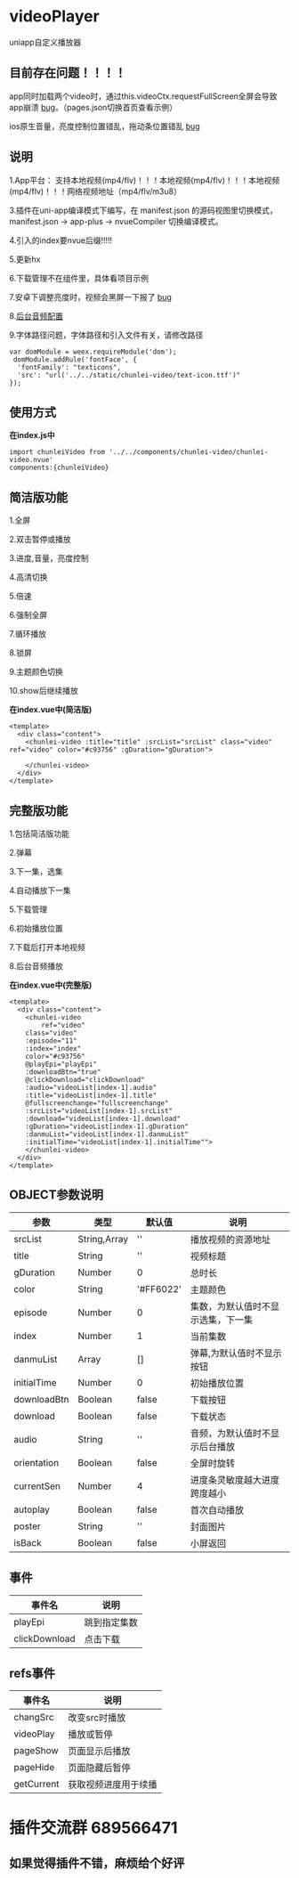 # videoPlayer
uniapp自定义播放器

## 目前存在问题！！！！

app同时加载两个video时，通过this.videoCtx.requestFullScreen全屏会导致app崩溃 [bug](https://ask.dcloud.net.cn/question/82635)。（pages.json切换首页查看示例）

ios原生音量，亮度控制位置错乱，拖动条位置错乱  [bug](https://ask.dcloud.net.cn/question/86341)

## 说明

1.App平台： 支持本地视频(mp4/flv)！！！本地视频(mp4/flv)！！！本地视频(mp4/flv)！！！网络视频地址（mp4/flv/m3u8）

3.插件在uni-app编译模式下编写，在 manifest.json 的源码视图里切换模式， manifest.json -> app-plus -> nvueCompiler 切换编译模式。

4.引入的index要nvue后缀!!!!!

5.更新hx

6.下载管理不在组件里，具体看项目示例

7.安卓下调整亮度时，视频会黑屏一下报了 [bug](https://ask.dcloud.net.cn/question/80969)

8.[后台音频配置](https://ask.dcloud.net.cn/article/35241)

9.字体路径问题，字体路径和引入文件有关，请修改路径
~~~
var domModule = weex.requireModule('dom');
 domModule.addRule('fontFace', {
  'fontFamily': "texticons",
  'src': "url('../../static/chunlei-video/text-icon.ttf')"
});
~~~

## 使用方式

**在index.js中**  

~~~
import chunleiVideo from '../../components/chunlei-video/chunlei-video.nvue'
components:{chunleiVideo}
~~~

## 简洁版功能
1.全屏

2.双击暂停或播放

3.进度,音量，亮度控制

4.高清切换

5.倍速

6.强制全屏

7.循环播放

8.锁屏

9.主题颜色切换

10.show后继续播放

**在index.vue中(简洁版)**  

~~~
<template>
  <div class="content">
    <chunlei-video :title="title" :srcList="srcList" class="video" ref="video" color="#c93756" :gDuration="gDuration">
		
    </chunlei-video>
  </div>
</template>
~~~

## 完整版功能
1.包括简洁版功能

2.弹幕

3.下一集，选集

4.自动播放下一集

5.下载管理

6.初始播放位置

7.下载后打开本地视频

8.后台音频播放

**在index.vue中(完整版)**  

~~~
<template>
  <div class="content">
    <chunlei-video 
    	ref="video"
 	class="video"  
	:episode="11" 
	:index="index" 
	color="#c93756"
	@playEpi="playEpi" 
	:downloadBtn="true"
	@clickDownload="clickDownload"
	:audio="videoList[index-1].audio"
	:title="videoList[index-1].title"
	@fullscreenchange="fullscreenchange"
	:srcList="videoList[index-1].srcList" 
	:download="videoList[index-1].download"
	:gDuration="videoList[index-1].gDuration" 
	:danmuList="videoList[index-1].danmuList" 
	:initialTime="videoList[index-1].initialTime"">
    </chunlei-video>
  </div>
</template>
~~~

## OBJECT参数说明

| 参数 | 类型 | 默认值 | 说明 |
| --- | --- | --- | --- |
| srcList | String,Array | '' | 播放视频的资源地址 |
| title | String | '' | 视频标题 |
| gDuration | Number | 0 | 总时长 |
| color | String | '#FF6022' | 主题颜色 |
| episode | Number | 0 | 集数，为默认值时不显示选集，下一集 |
| index | Number | 1 | 当前集数 |
| danmuList | Array | [] | 弹幕,为默认值时不显示按钮 |
| initialTime | Number | 0 | 初始播放位置 |
| downloadBtn | Boolean | false | 下载按钮 |
| download | Boolean | false | 下载状态 |
| audio | String | '' | 音频，为默认值时不显示后台播放 |
| orientation | Boolean | false | 全屏时旋转 |
| currentSen| Number | 4 | 进度条灵敏度越大进度跨度越小 |
| autoplay| Boolean | false | 首次自动播放 |
| poster| String | '' | 封面图片 |
| isBack| Boolean | false | 小屏返回 |


## 事件

| 事件名 | 说明 |
| ---  | --- |
| playEpi | 跳到指定集数 |
| clickDownload | 点击下载 |

## refs事件

| 事件名 | 说明 |
| ---  | --- |
| changSrc | 改变src时播放 |
| videoPlay | 播放或暂停 |
| pageShow | 页面显示后播放 |
| pageHide | 页面隐藏后暂停 |
| getCurrent | 获取视频进度用于续播 |

# 插件交流群 689566471

## 如果觉得插件不错，麻烦给个好评

